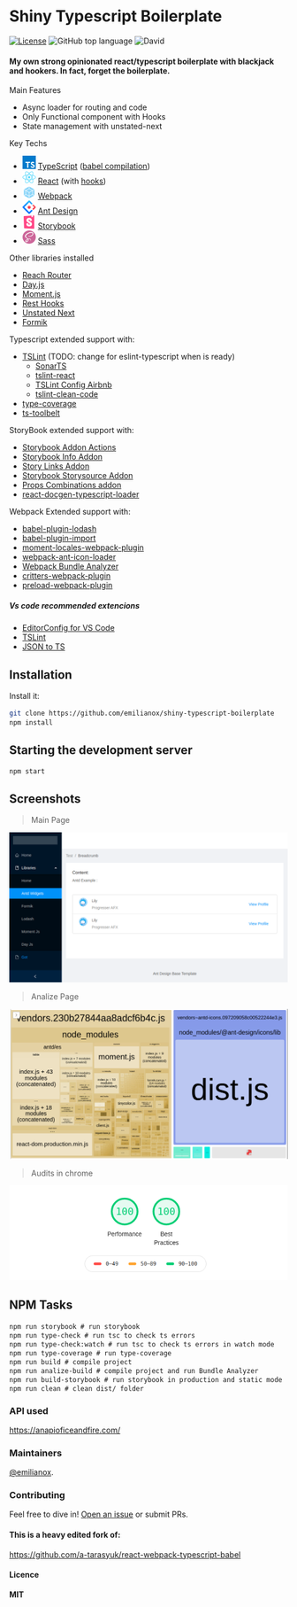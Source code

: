 
# Shiny Typescript Boilerplate

 [![License](https://img.shields.io/github/license/emilianox/shiny-typescript-boilerplate.svg)]()
 ![GitHub top language](https://img.shields.io/github/languages/top/emilianox/shiny-typescript-boilerplate) 
 ![David](https://img.shields.io/david/emilianox/shiny-typescript-boilerplate)


#### My own strong opinionated react/typescript boilerplate with blackjack and hookers. In fact, forget the boilerplate.


Main Features
>
- Async loader for routing and code 
- Only Functional component with Hooks
- State management with unstated-next 

Key Techs
> 
 - <img src="./readme/typescript.png"> [TypeScript](https://www.typescriptlang.org/) ([babel compilation](https://babeljs.io/docs/en/babel-preset-typescript)) 
 - <img src="./readme/react.png"> [React](https://reactjs.org/) (with [hooks](https://reactjs.org/docs/hooks-intro.html))
 - <img src="./readme/webpack.png">  [Webpack](https://webpack.js.org/)
 - <img src="./readme/antd.png"> [Ant Design](https://ant.design)
 - <img src="./readme/storybook.png"> [Storybook](https://storybook.js.org/)
 - <img src="./readme/sass.png"> [Sass](https://sass-lang.com/)
 
 Other libraries installed
> 
- [Reach Router](https://reach.tech/router)
- [Day.js](https://github.com/iamkun/dayjs)
- [Moment.js](https://momentjs.com/) 
- [Rest Hooks](https://resthooks.io/)
- [Unstated Next](https://github.com/jamiebuilds/unstated-next)
- [Formik](https://jaredpalmer.com/formik/) 

Typescript extended support with:
> 
- [TSLint](https://palantir.github.io/tslint/)  (TODO: change for eslint-typescript when is ready)
	- [SonarTS](https://github.com/SonarSource/SonarTS)
	- [tslint-react](https://github.com/palantir/tslint-react)
	- [TSLint Config Airbnb](https://github.com/progre/tslint-config-airbnb/#readme)
	- [tslint-clean-code](https://github.com/Glavin001/tslint-clean-code)
- [type-coverage](https://github.com/plantain-00/type-coverage#readme)
- [ts-toolbelt](https://github.com/pirix-gh/ts-toolbelt) 


StoryBook extended support with:
> 
- [Storybook Addon Actions](https://github.com/storybookjs/storybook/tree/master/addons/actions)
- [Storybook Info Addon](https://github.com/storybookjs/storybook/tree/master/addons/info)
- [Story Links Addon](https://github.com/storybookjs/storybook/tree/master/addons/links)
- [Storybook Storysource Addon](https://github.com/storybookjs/storybook/tree/master/addons/storysource)
- [Props Combinations addon](https://github.com/evgenykochetkov/react-storybook-addon-props-combinations)
- [react-docgen-typescript-loader](https://github.com/strothj/react-docgen-typescript-loader)


Webpack Extended support with:
>
- [babel-plugin-lodash](https://github.com/lodash/babel-plugin-lodash)
- [babel-plugin-import](https://github.com/ant-design/babel-plugin-import)
- [moment-locales-webpack-plugin](https://github.com/iamakulov/moment-locales-webpack-plugin)
- [ webpack-ant-icon-loader](https://github.com/Beven91/webpack-ant-icon-loader)
- [Webpack Bundle Analyzer](https://github.com/webpack-contrib/webpack-bundle-analyzer)
- [critters-webpack-plugin](https://github.com/GoogleChromeLabs/critters) 
- [preload-webpack-plugin](https://github.com/GoogleChromeLabs/preload-webpack-plugin) 





##### Vs code recommended extencions
>
- [EditorConfig for VS Code](https://marketplace.visualstudio.com/items?itemName=EditorConfig.EditorConfig)
- [TSLint](https://marketplace.visualstudio.com/items?itemName=ms-vscode.vscode-typescript-tslint-plugin)
- [JSON to TS](https://marketplace.visualstudio.com/items?itemName=MariusAlchimavicius.json-to-ts) 



## Installation

Install it:

```sh
git clone https://github.com/emilianox/shiny-typescript-boilerplate
npm install
```

## Starting the development server

```shell
npm start
```

## Screenshots
> Main Page
 
 <img src="./readme/screen.png">

> Analize Page

 <img src="./readme/analize.png">

> Audits in chrome

 <img src="./readme/audits.png">


## NPM Tasks

```shell
npm run storybook # run storybook
npm run type-check # run tsc to check ts errors
npm run type-check:watch # run tsc to check ts errors in watch mode
npm run type-coverage # run type-coverage
npm run build # compile project
npm run analize-build # compile project and run Bundle Analyzer
npm run build-storybook # run storybook in production and static mode
npm run clean # clean dist/ folder
```



### API used
https://anapioficeandfire.com/

### Maintainers
[@emilianox](https://github.com/emilianox).

### Contributing
Feel free to dive in! [Open an issue](https://github.com/emilianox/shiny-typescript-boilerplate/issues/new)  or submit PRs.

#### This is a heavy edited fork of:
https://github.com/a-tarasyuk/react-webpack-typescript-babel

#### Licence
**MIT**